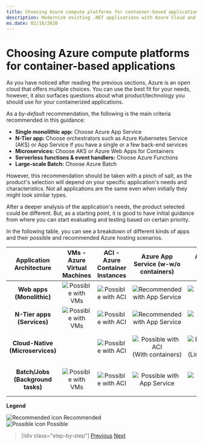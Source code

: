 ```yaml
---
title: Choosing Azure compute platforms for container-based applications
description: Modernize existing .NET applications with Azure Cloud and Windows containers | Choosing Azure compute platforms for container-based applications
ms.date: 02/18/2020
---
```

# Choosing Azure compute platforms for container-based applications

As you have noticed after reading the previous sections, Azure is an open cloud that offers multiple choices. You can use the best fit for your needs, however, it also surfaces questions about what product/technology you should use for your containerized applications.

As a *by-default* recommendation, the following is the main criteria recommended in this guidance:

- **Single monolithic app:** Choose Azure App Service
- **N-Tier app:** Choose orchestrators such as Azure Kubernetes Service (AKS) or App Service if you have a single or a few back-end services
- **Microservices:** Choose AKS or Azure Web Apps for Containers
- **Serverless functions & event handlers:** Choose Azure Functions
- **Large-scale Batch:** Choose Azure Batch

However, this recommendation should be taken with a pinch of salt, as the product's selection will depend on your specific application's needs and characteristics. Not all applications are the same even when initially they might look similar types.

After a deeper analysis of the application's needs, the product selected could be different. But, as a starting point, it is good to have initial guidance from where you can start evaluating and testing based on certain priority.

In the following table, you can see a breakdown of different kinds of apps and their possible and recommended Azure hosting scenarios.

| Application Architecture | VMs - Azure Virtual Machines | ACI - Azure Container Instances | Azure App Service (w-w/o containers) | AKS - Azure Kubernetes Services | Azure Functions | Azure Batch |
|:------------------------:|:--:|:--:|:--:|:--:|:--:|:--:|
| **Web apps (Monolithic)**         | ![Possible with VMs](media/choosing-azure-compute-options-for-container-based-applications/possible.png) | ![Possible with ACI](media/choosing-azure-compute-options-for-container-based-applications/possible.png) | ![Recommended with App Service](media/choosing-azure-compute-options-for-container-based-applications/recommended.png) | ![Possible with AKS](media/choosing-azure-compute-options-for-container-based-applications/possible.png) | | |
| **N-Tier apps (Services)**        | ![Possible with VMs](media/choosing-azure-compute-options-for-container-based-applications/possible.png) | ![Possible with ACI](media/choosing-azure-compute-options-for-container-based-applications/possible.png) | ![Recommended with App Service](media/choosing-azure-compute-options-for-container-based-applications/recommended.png) | ![Possible with AKS](media/choosing-azure-compute-options-for-container-based-applications/possible.png) | ![Possible with Azure Fuctions](media/choosing-azure-compute-options-for-container-based-applications/possible.png) | |
| **Cloud-Native (Microservices)**  | | ![Possible with ACI](media/choosing-azure-compute-options-for-container-based-applications/possible.png) | ![Possible with ACI](media/choosing-azure-compute-options-for-container-based-applications/possible.png) <br/> (With&nbsp;containers) | ![Recommended with AKS](media/choosing-azure-compute-options-for-container-based-applications/recommended.png) <br/> (Linux&nbsp;containers)| ![Recommended with Azure Functions](media/choosing-azure-compute-options-for-container-based-applications/recommended.png) <br/> (Event&#x2011;driven) | |
| **Batch/Jobs (Background tasks)** | ![Possible with VMs](media/choosing-azure-compute-options-for-container-based-applications/possible.png) | ![Possible with ACI](media/choosing-azure-compute-options-for-container-based-applications/possible.png) | ![Possible with App Service](media/choosing-azure-compute-options-for-container-based-applications/possible.png) | ![Possible with AKS](media/choosing-azure-compute-options-for-container-based-applications/possible.png) | ![Recommended with Azure Functions](media/choosing-azure-compute-options-for-container-based-applications/recommended.png) <br/> (Background&nbsp;tasks) | ![Recommended with Azure Batch](media/choosing-azure-compute-options-for-container-based-applications/recommended.png) <br/> (Large&#x2011;scale) |

**Legend**

![Recommended icon](media/choosing-azure-compute-options-for-container-based-applications/recommended.png) Recommended \
![Possible icon](media/choosing-azure-compute-options-for-container-based-applications/possible.png) Possible

> [!div class="step-by-step"]
> [Previous](when-to-deploy-windows-containers-to-azure-container-service-kubernetes.md)
> [Next](build-resilient-services-ready-for-the-cloud-embrace-transient-failures-in-the-cloud.md)
